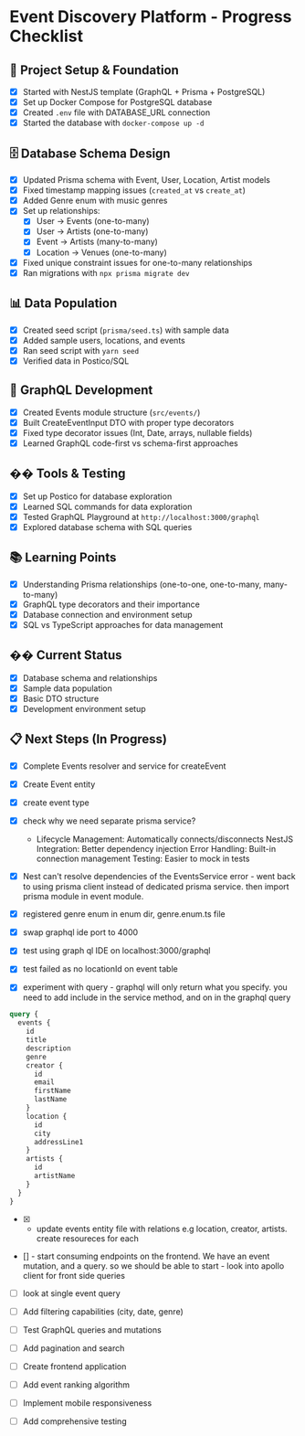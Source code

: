 # Event Discovery Platform - Progress Checklist

## 🚀 Project Setup & Foundation

- [x] Started with NestJS template (GraphQL + Prisma + PostgreSQL)
- [x] Set up Docker Compose for PostgreSQL database
- [x] Created `.env` file with DATABASE_URL connection
- [x] Started the database with `docker-compose up -d`

## 🗄️ Database Schema Design

- [x] Updated Prisma schema with Event, User, Location, Artist models
- [x] Fixed timestamp mapping issues (`created_at` vs `create_at`)
- [x] Added Genre enum with music genres
- [x] Set up relationships:
  - [x] User → Events (one-to-many)
  - [x] User → Artists (one-to-many)
  - [x] Event → Artists (many-to-many)
  - [x] Location → Venues (one-to-many)
- [x] Fixed unique constraint issues for one-to-many relationships
- [x] Ran migrations with `npx prisma migrate dev`

## 📊 Data Population

- [x] Created seed script (`prisma/seed.ts`) with sample data
- [x] Added sample users, locations, and events
- [x] Ran seed script with `yarn seed`
- [x] Verified data in Postico/SQL

## 🔧 GraphQL Development

- [x] Created Events module structure (`src/events/`)
- [x] Built CreateEventInput DTO with proper type decorators
- [x] Fixed type decorator issues (Int, Date, arrays, nullable fields)
- [x] Learned GraphQL code-first vs schema-first approaches

## ��️ Tools & Testing

- [x] Set up Postico for database exploration
- [x] Learned SQL commands for data exploration
- [x] Tested GraphQL Playground at `http://localhost:3000/graphql`
- [x] Explored database schema with SQL queries

## 📚 Learning Points

- [x] Understanding Prisma relationships (one-to-one, one-to-many, many-to-many)
- [x] GraphQL type decorators and their importance
- [x] Database connection and environment setup
- [x] SQL vs TypeScript approaches for data management

## �� Current Status

- [x] Database schema and relationships
- [x] Sample data population
- [x] Basic DTO structure
- [x] Development environment setup

## 📋 Next Steps (In Progress)

- [x] Complete Events resolver and service for createEvent
- [x] Create Event entity
- [x] create event type
- [x] check why we need separate prisma service?

  - Lifecycle Management: Automatically connects/disconnects
    NestJS Integration: Better dependency injection
    Error Handling: Built-in connection management
    Testing: Easier to mock in tests

- [x] Nest can't resolve dependencies of the EventsService error - went back to using prisma client instead of dedicated prisma service. then import prisma module in event module.
- [x] registered genre enum in enum dir, genre.enum.ts file
- [x] swap graphql ide port to 4000
- [x] test using graph ql IDE on localhost:3000/graphql
- [x] test failed as no locationId on event table
- [x] experiment with query - graphql will only return what you specify. you need to add include in the service method, and on in the graphql query

```graphql
query {
  events {
    id
    title
    description
    genre
    creator {
      id
      email
      firstName
      lastName
    }
    location {
      id
      city
      addressLine1
    }
    artists {
      id
      artistName
    }
  }
}
```

- [x] - update events entity file with relations e.g location, creator, artists. create resoureces for each
- [] - start consuming endpoints on the frontend. We have an event mutation, and a query. so we should be able to start - look into apollo client for front side queries

- [ ] look at single event query

- [ ] Add filtering capabilities (city, date, genre)
- [ ] Test GraphQL queries and mutations
- [ ] Add pagination and search
- [ ] Create frontend application
- [ ] Add event ranking algorithm
- [ ] Implement mobile responsiveness
- [ ] Add comprehensive testing
